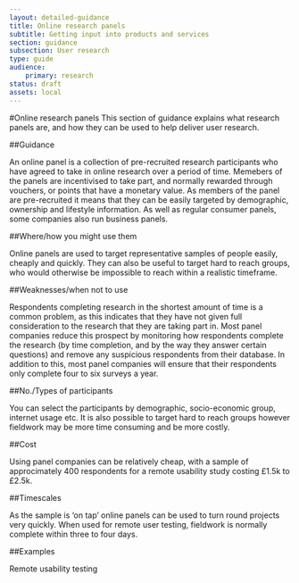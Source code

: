 ```yaml
---
layout: detailed-guidance
title: Online research panels
subtitle: Getting input into products and services
section: guidance
subsection: User research
type: guide 
audience: 
    primary: research 
status: draft
assets: local
---
```

    
#Online research panels
This section of guidance explains what research panels are, and how they can be used to help deliver user research.

##Guidance

An online panel is a collection of pre-recruited research participants who have agreed to take in online research over a period of time. Memebers of the panels are incentivised to take part, and normally rewarded through vouchers, or points that have a monetary value. As members of the panel are pre-recruited it means that they can be easily targeted by demographic, ownership and lifestyle information. As well as regular consumer panels, some companies also run business panels.

##Where/how you might use them

Online panels are used to target representative samples of people easily, cheaply and quickly. They can also be useful to target hard to reach groups, who would otherwise be impossible to reach within a realistic timeframe.

##Weaknesses/when not to use

Respondents completing research in the shortest amount of time is a common problem, as this indicates that they have not given full consideration to the research that they are taking part in. Most panel companies reduce this prospect by monitoring how respondents complete the research (by time completion, and by the way they answer certain questions) and remove any suspicious respondents from their database. In addition to this, most panel companies will ensure that their respondents only complete four to six surveys a year.

##No./Types of participants

You can select the participants by demographic, socio-economic group, internet usage etc. It is also possible to target hard to reach groups however fieldwork may be more time consuming and be more costly.

##Cost

Using panel companies can be relatively cheap, with a sample of approcimately 400 respondents for a remote usability study costing £1.5k to £2.5k.

##Timescales

As the sample is ‘on tap’ online panels can be used to turn round projects very quickly. When used for remote user testing, fieldwork is normally complete within three to four days.

##Examples
 
Remote usability testing



